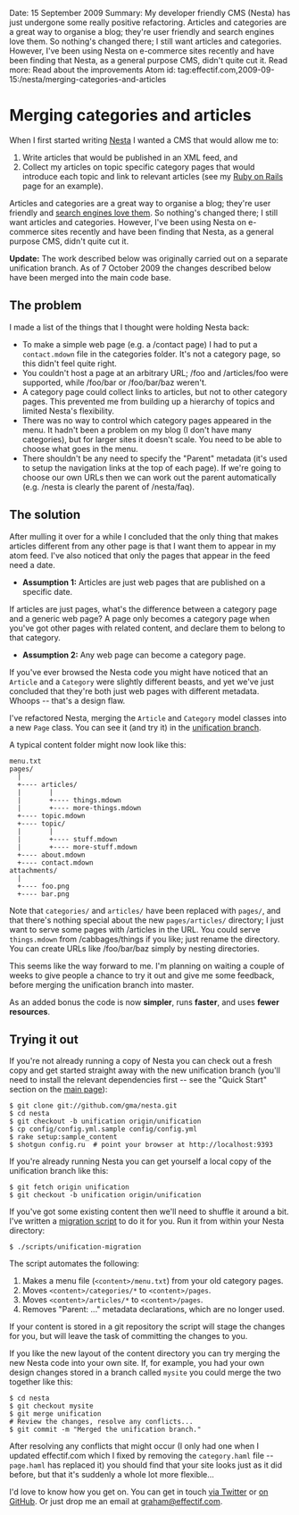 Date: 15 September 2009
Summary: My developer friendly CMS (Nesta) has just undergone some really positive refactoring. Articles and categories are a great way to organise a blog; they're user friendly and search engines love them. So nothing's changed there; I still want articles and categories. However, I've been using Nesta on e-commerce sites recently and have been finding that Nesta, as a general purpose CMS, didn't quite cut it.
Read more: Read about the improvements
Atom id: tag:effectif.com,2009-09-15:/nesta/merging-categories-and-articles

# Merging categories and articles

When I first started writing [Nesta](/nesta) I wanted a CMS that would allow me to:

 1. Write articles that would be published in an XML feed, and
 2. Collect my articles on topic specific category pages that would introduce each topic and link to relevant articles (see my [Ruby on Rails](/ruby-on-rails) page for an example).

Articles and categories are a great way to organise a blog; they're user friendly and [search engines love them](http://www.wordtracker.com/academy/website-structure "Website Structure"). So nothing's changed there; I still want articles and categories. However, I've been using Nesta on e-commerce sites recently and have been finding that Nesta, as a general purpose CMS, didn't quite cut it.

**Update:** The work described below was originally carried out on a separate unification branch. As of 7 October 2009 the changes described below have been merged into the main code base.

## The problem

I made a list of the things that I thought were holding Nesta back:

 * To make a simple web page (e.g. a /contact page) I had to put a `contact.mdown` file in the categories folder. It's not a category page, so this didn't feel quite right.
 * You couldn't host a page at an arbitrary URL; /foo and /articles/foo were supported, while /foo/bar or /foo/bar/baz weren't.
 * A category page could collect links to articles, but not to other category pages. This prevented me from building up a hierarchy of topics and limited Nesta's flexibility.
 * There was no way to control which category pages appeared in the menu. It hadn't been a problem on my blog (I don't have many categories), but for larger sites it doesn't scale. You need to be able to choose what goes in the menu.
 * There shouldn't be any need to specify the "Parent" metadata (it's used to setup the navigation links at the top of each page). If we're going to choose our own URLs then we can work out the parent automatically (e.g. /nesta is clearly the parent of /nesta/faq).

## The solution

After mulling it over for a while I concluded that the only thing that makes articles different from any other page is that I want them to appear in my atom feed. I've also noticed that only the pages that appear in the feed need a date.

 * **Assumption 1:** Articles are just web pages that are published on a specific date.

If articles are just pages, what's the difference between a category page and a generic web page? A page only becomes a category page when you've got other pages with related content, and declare them to belong to that category.

 * **Assumption 2:** Any web page can become a category page.

If you've ever browsed the Nesta code you might have noticed that an `Article` and a `Category` were slightly different beasts, and yet we've just concluded that they're both just web pages with different metadata. Whoops -- that's a design flaw.

I've refactored Nesta, merging the `Article` and `Category` model classes into a new `Page` class. You can see it (and try it) in the [unification branch](http://github.com/gma/nesta/tree/unification).

A typical content folder might now look like this:

    menu.txt
    pages/
      |
      +---- articles/
      |       |
      |       +---- things.mdown
      |       +---- more-things.mdown
      +---- topic.mdown
      +---- topic/
      |       |
      |       +---- stuff.mdown
      |       +---- more-stuff.mdown
      +---- about.mdown
      +---- contact.mdown
    attachments/
      |
      +---- foo.png
      +---- bar.png

Note that `categories/` and `articles/` have been replaced with `pages/`, and that there's nothing special about the new `pages/articles/` directory; I just want to serve some pages with /articles in the URL. You could serve `things.mdown` from /cabbages/things if you like; just rename the directory. You can create URLs like /foo/bar/baz simply by nesting directories.

This seems like the way forward to me. I'm planning on waiting a couple of weeks to give people a chance to try it out and give me some feedback, before merging the unification branch into master.

As an added bonus the code is now **simpler**, runs **faster**, and uses **fewer resources**.

## Trying it out

If you're not already running a copy of Nesta you can check out a fresh copy and get started straight away with the new unification branch (you'll need to install the relevant dependencies first -- see the "Quick Start" section on the [main page](/nesta)):

    $ git clone git://github.com/gma/nesta.git
    $ cd nesta
    $ git checkout -b unification origin/unification
    $ cp config/config.yml.sample config/config.yml
    $ rake setup:sample_content
    $ shotgun config.ru  # point your browser at http://localhost:9393

If you're already running Nesta you can get yourself a local copy of the unification branch like this:

    $ git fetch origin unification
    $ git checkout -b unification origin/unification

If you've got some existing content then we'll need to shuffle it around a bit. I've written a [migration script](http://github.com/gma/nesta/blob/unification/scripts/unification-migration) to do it for you. Run it from within your Nesta directory:

    $ ./scripts/unification-migration

The script automates the following:

 1. Makes a menu file (`<content>/menu.txt`) from your old category pages.
 1. Moves `<content>/categories/*` to `<content>/pages`.
 1. Moves `<content>/articles/*` to `<content>/pages`.
 1. Removes "Parent: ..." metadata declarations, which are no longer used.

If your content is stored in a git repository the script will stage the changes for you, but will leave the task of committing the changes to you.

If you like the new layout of the content directory you can try merging the new Nesta code into your own site. If, for example, you had your own design changes stored in a branch called `mysite` you could merge the two together like this:

    $ cd nesta
    $ git checkout mysite
    $ git merge unification
    # Review the changes, resolve any conflicts...
    $ git commit -m "Merged the unification branch."

After resolving any conflicts that might occur (I only had one when I updated effectif.com which I fixed by removing the `category.haml` file -- `page.haml` has replaced it) you should find that your site looks just as it did before, but that it's suddenly a whole lot more flexible...

I'd love to know how you get on. You can get in touch [via Twitter](http://twitter.com/nestacms) or [on GitHub](https://github.com/gma). Or just drop me an email at [graham@effectif.com](mailto:graham@effectif.com).
